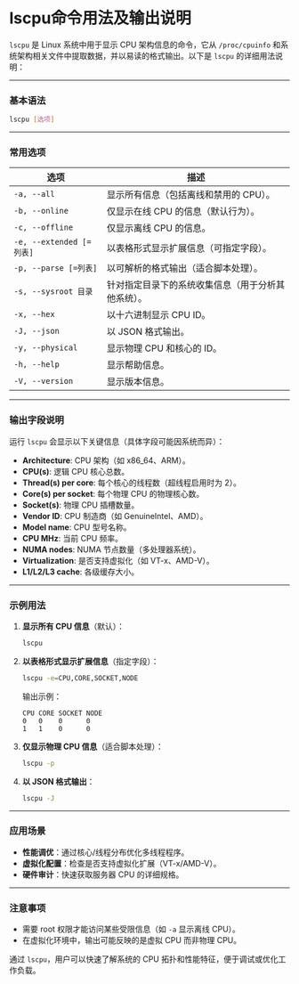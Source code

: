 # lscpu命令用法及输出说明

`lscpu` 是 Linux 系统中用于显示 CPU 架构信息的命令，它从 `/proc/cpuinfo` 和系统架构相关文件中提取数据，并以易读的格式输出。以下是 `lscpu` 的详细用法说明：

---

### **基本语法**
```bash
lscpu [选项]
```

---

### **常用选项**
| 选项 | 描述 |
|------|------|
| `-a, --all` | 显示所有信息（包括离线和禁用的 CPU）。 |
| `-b, --online` | 仅显示在线 CPU 的信息（默认行为）。 |
| `-c, --offline` | 仅显示离线 CPU 的信息。 |
| `-e, --extended [=列表]` | 以表格形式显示扩展信息（可指定字段）。 |
| `-p, --parse [=列表]` | 以可解析的格式输出（适合脚本处理）。 |
| `-s, --sysroot 目录` | 针对指定目录下的系统收集信息（用于分析其他系统）。 |
| `-x, --hex` | 以十六进制显示 CPU ID。 |
| `-J, --json` | 以 JSON 格式输出。 |
| `-y, --physical` | 显示物理 CPU 和核心的 ID。 |
| `-h, --help` | 显示帮助信息。 |
| `-V, --version` | 显示版本信息。 |

---

### **输出字段说明**
运行 `lscpu` 会显示以下关键信息（具体字段可能因系统而异）：
- **Architecture**: CPU 架构（如 x86_64、ARM）。
- **CPU(s)**: 逻辑 CPU 核心总数。
- **Thread(s) per core**: 每个核心的线程数（超线程启用时为 2）。
- **Core(s) per socket**: 每个物理 CPU 的物理核心数。
- **Socket(s)**: 物理 CPU 插槽数量。
- **Vendor ID**: CPU 制造商（如 GenuineIntel、AMD）。
- **Model name**: CPU 型号名称。
- **CPU MHz**: 当前 CPU 频率。
- **NUMA nodes**: NUMA 节点数量（多处理器系统）。
- **Virtualization**: 是否支持虚拟化（如 VT-x、AMD-V）。
- **L1/L2/L3 cache**: 各级缓存大小。

---

### **示例用法**
1. **显示所有 CPU 信息**（默认）：
   ```bash
   lscpu
   ```

2. **以表格形式显示扩展信息**（指定字段）：
   ```bash
   lscpu -e=CPU,CORE,SOCKET,NODE
   ```
   输出示例：
   ```
   CPU CORE SOCKET NODE
   0   0    0      0
   1   1    0      0
   ```

3. **仅显示物理 CPU 信息**（适合脚本处理）：
   ```bash
   lscpu -p
   ```

4. **以 JSON 格式输出**：
   ```bash
   lscpu -J
   ```

---

### **应用场景**
- **性能调优**：通过核心/线程分布优化多线程程序。
- **虚拟化配置**：检查是否支持虚拟化扩展（VT-x/AMD-V）。
- **硬件审计**：快速获取服务器 CPU 的详细规格。

---

### **注意事项**
- 需要 root 权限才能访问某些受限信息（如 `-a` 显示离线 CPU）。
- 在虚拟化环境中，输出可能反映的是虚拟 CPU 而非物理 CPU。

通过 `lscpu`，用户可以快速了解系统的 CPU 拓扑和性能特征，便于调试或优化工作负载。
